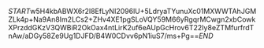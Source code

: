 $START$w5H4kbABWX6r2I8EfLyNI2096lU+5LdryaTYunuXc01MXWWTAhJGMZLk4p+Na9An8Im2LCs2+ZHv4XE1pgSLoVQY59M66yRgqrMCwgn2xbCowkXPrzddGKzV3QWBiR2OkOax4ntLirK2uf6eAUpGcHrov6T22Iy8eZTMfurfrdTnAw/aDGy58Ze9Ug1DJFD/B4W0CDvv6pN1iuS7/ms+Pg==$END$